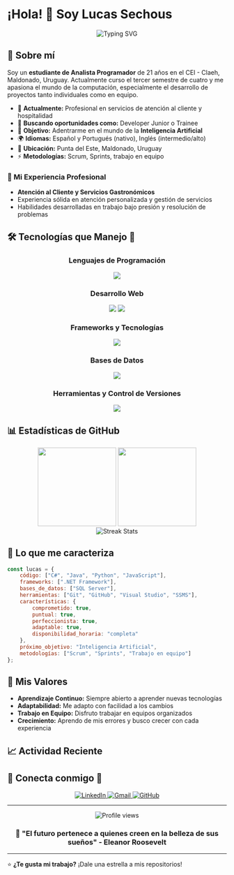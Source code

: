 # ¡Hola! 👋 Soy Lucas Sechous

<div align="center">
  <img src="https://readme-typing-svg.herokuapp.com?font=Fira+Code&pause=1000&color=36BCF7&center=true&vCenter=true&width=435&lines=Desarrollador+Junior+en+formaci%C3%B3n;Estudiante+de+Analista+Programador;Apasionado+por+la+tecnolog%C3%ADa;Siempre+aprendiendo+algo+nuevo" alt="Typing SVG" />
</div>

## 🚀 Sobre mí

Soy un **estudiante de Analista Programador** de 21 años en el CEI - Claeh, Maldonado, Uruguay. Actualmente curso el tercer semestre de cuatro y me apasiona el mundo de la computación, especialmente el desarrollo de proyectos tanto individuales como en equipo.

- 🔭 **Actualmente:** Profesional en servicios de atención al cliente y hospitalidad
- 🌱 **Buscando oportunidades como:** Developer Junior o Trainee
- 🎯 **Objetivo:** Adentrarme en el mundo de la **Inteligencia Artificial**
- 🌍 **Idiomas:** Español y Portugués (nativo), Inglés (intermedio/alto)
- 📍 **Ubicación:** Punta del Este, Maldonado, Uruguay
- ⚡ **Metodologías:** Scrum, Sprints, trabajo en equipo

### 💼 Mi Experiencia Profesional
- **Atención al Cliente y Servicios Gastronómicos**
- Experiencia sólida en atención personalizada y gestión de servicios
- Habilidades desarrolladas en trabajo bajo presión y resolución de problemas

## 🛠️ Tecnologías que Manejo 🧠

<div align="center">

### Lenguajes de Programación
<img src="https://skillicons.dev/icons?i=cs,java,python,javascript" />

### Desarrollo Web
<img src="https://skillicons.dev/icons?i=html,css" />
<img src="https://skillicons.dev/icons?i=bootstrap" />

### Frameworks y Tecnologías
<img src="https://skillicons.dev/icons?i=dotnet" />

### Bases de Datos
<img src="https://img.shields.io/badge/SQL%20Server-CC2927?style=for-the-badge&logo=microsoft%20sql%20server&logoColor=white" />

### Herramientas y Control de Versiones
<img src="https://skillicons.dev/icons?i=git,github,vscode,visualstudio,notion,figma" />

</div>

## 📊 Estadísticas de GitHub

<div align="center">
  <img height="180em" src="https://github-readme-stats.vercel.app/api?username=LucasSechous&show_icons=true&theme=tokyonight&include_all_commits=true&count_private=true"/>
  <img height="180em" src="https://github-readme-stats.vercel.app/api/top-langs/?username=LucasSechous&layout=compact&langs_count=7&theme=tokyonight"/>
</div>
<div align="center">
  <img src="https://github-readme-streak-stats.herokuapp.com/?user=LucasSechous&theme=tokyonight" alt="Streak Stats"/>
</div>

## 🎯 Lo que me caracteriza

```javascript
const lucas = {
    código: ["C#", "Java", "Python", "JavaScript"],
    frameworks: [".NET Framework"],
    bases_de_datos: ["SQL Server"],
    herramientas: ["Git", "GitHub", "Visual Studio", "SSMS"],
    características: {
        comprometido: true,
        puntual: true,
        perfeccionista: true,
        adaptable: true,
        disponibilidad_horaria: "completa"
    },
    próximo_objetivo: "Inteligencia Artificial",
    metodologías: ["Scrum", "Sprints", "Trabajo en equipo"]
};
```

## 🌟 Mis Valores

- **Aprendizaje Continuo:** Siempre abierto a aprender nuevas tecnologías
- **Adaptabilidad:** Me adapto con facilidad a los cambios
- **Trabajo en Equipo:** Disfruto trabajar en equipos organizados
- **Crecimiento:** Aprendo de mis errores y busco crecer con cada experiencia

## 📈 Actividad Reciente

<!--START_SECTION:activity-->
<!--END_SECTION:activity-->

## 🤝 Conecta conmigo 🤝

<div align="center">
  
<a href="https://www.linkedin.com/in/lucas-sechous-754747331/" target="_blank">
  <img src="https://skillicons.dev/icons?i=linkedin" alt="LinkedIn" />
</a>
<a href="mailto:Sechouslucasuy@gmail.com" target="_blank">
  <img src="https://skillicons.dev/icons?i=gmail" alt="Gmail" />
</a>
<a href="https://github.com/TuUsuarioGitHub" target="_blank">
  <img src="https://skillicons.dev/icons?i=github" alt="GitHub" />
</a>

</div>

---

<div align="center">
  <img src="https://komarev.com/ghpvc/?username=TuUsuarioGitHub&label=Visitas%20al%20perfil&color=0e75b6&style=flat" alt="Profile views" />
</div>

<div align="center">
  
### 💭 "El futuro pertenece a quienes creen en la belleza de sus sueños" - Eleanor Roosevelt

</div>

---

⭐️ **¿Te gusta mi trabajo?** ¡Dale una estrella a mis repositorios!
